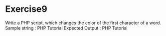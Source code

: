 # Exercise9
Write a PHP script, which changes the color of the first character of a word.
Sample string : PHP Tutorial
Expected Output :
PHP Tutorial
